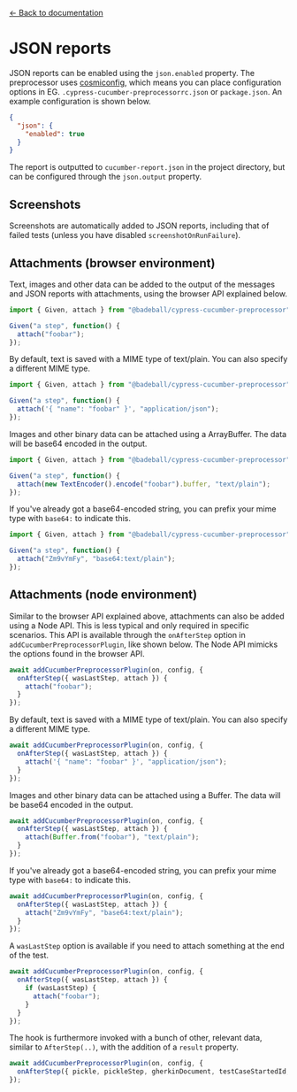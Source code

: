 [← Back to documentation](readme.md)

# JSON reports

JSON reports can be enabled using the `json.enabled` property. The preprocessor uses [cosmiconfig](https://github.com/davidtheclark/cosmiconfig), which means you can place configuration options in EG. `.cypress-cucumber-preprocessorrc.json` or `package.json`. An example configuration is shown below.

```json
{
  "json": {
    "enabled": true
  }
}
```

The report is outputted to `cucumber-report.json` in the project directory, but can be configured through the `json.output` property.

## Screenshots

Screenshots are automatically added to JSON reports, including that of failed tests (unless you have disabled `screenshotOnRunFailure`).

## Attachments (browser environment)

Text, images and other data can be added to the output of the messages and JSON reports with attachments, using the browser API explained below.

```ts
import { Given, attach } from "@badeball/cypress-cucumber-preprocessor";

Given("a step", function() {
  attach("foobar");
});
```

By default, text is saved with a MIME type of text/plain. You can also specify a different MIME type.

```ts
import { Given, attach } from "@badeball/cypress-cucumber-preprocessor";

Given("a step", function() {
  attach('{ "name": "foobar" }', "application/json");
});
```

Images and other binary data can be attached using a ArrayBuffer. The data will be base64 encoded in the output.

```ts
import { Given, attach } from "@badeball/cypress-cucumber-preprocessor";

Given("a step", function() {
  attach(new TextEncoder().encode("foobar").buffer, "text/plain");
});
```

If you've already got a base64-encoded string, you can prefix your mime type with `base64:` to indicate this.

```ts
import { Given, attach } from "@badeball/cypress-cucumber-preprocessor";

Given("a step", function() {
  attach("Zm9vYmFy", "base64:text/plain");
});
```

## Attachments (node environment)

Similar to the browser API explained above, attachments can also be added using a Node API. This is less typical and only required in specific scenarios. This API is available through the `onAfterStep` option in `addCucumberPreprocessorPlugin`, like shown below. The Node API mimicks the options found in the browser API.

```ts
await addCucumberPreprocessorPlugin(on, config, {
  onAfterStep({ wasLastStep, attach }) {
    attach("foobar");
  }
});
```

By default, text is saved with a MIME type of text/plain. You can also specify a different MIME type.

```ts
await addCucumberPreprocessorPlugin(on, config, {
  onAfterStep({ wasLastStep, attach }) {
    attach('{ "name": "foobar" }', "application/json");
  }
});
```

Images and other binary data can be attached using a Buffer. The data will be base64 encoded in the output.

```ts
await addCucumberPreprocessorPlugin(on, config, {
  onAfterStep({ wasLastStep, attach }) {
    attach(Buffer.from("foobar"), "text/plain");
  }
});
```

If you've already got a base64-encoded string, you can prefix your mime type with `base64:` to indicate this.

```ts
await addCucumberPreprocessorPlugin(on, config, {
  onAfterStep({ wasLastStep, attach }) {
    attach("Zm9vYmFy", "base64:text/plain");
  }
});
```

A `wasLastStep` option is available if you need to attach something at the end of the test.

```ts
await addCucumberPreprocessorPlugin(on, config, {
  onAfterStep({ wasLastStep, attach }) {
    if (wasLastStep) {
      attach("foobar");
    }
  }
});
```

The hook is furthermore invoked with a bunch of other, relevant data, similar to `AfterStep(..)`, with the addition of a `result` property.

```ts
await addCucumberPreprocessorPlugin(on, config, {
  onAfterStep({ pickle, pickleStep, gherkinDocument, testCaseStartedId, testStepId, result }) {}
});
```

